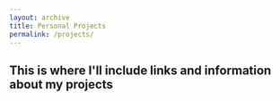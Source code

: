 ```yaml
---
layout: archive
title: Personal Projects
permalink: /projects/
---
```


## This is where I'll include links and information about my projects